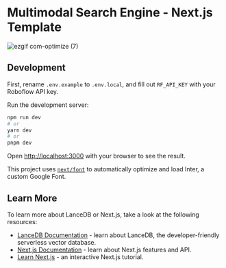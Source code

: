 # Multimodal Search Engine -  Next.js Template

![ezgif com-optimize (7)](https://github.com/lancedb/vectordb-recipes/assets/15766192/9805fec8-da72-44c0-be12-ddbe1c2d6afc)

## Development

First, rename `.env.example` to `.env.local`, and fill out `RF_API_KEY` with your Roboflow API key.

Run the development server:

```bash
npm run dev
# or
yarn dev
# or
pnpm dev
```

Open [http://localhost:3000](http://localhost:3000) with your browser to see the result.

This project uses [`next/font`](https://nextjs.org/docs/basic-features/font-optimization) to automatically optimize and load Inter, a custom Google Font.

## Learn More

To learn more about LanceDB or Next.js, take a look at the following resources:

- [LanceDB Documentation](https://lancedb.github.io/lancedb/) - learn about LanceDB, the developer-friendly serverless vector database.
- [Next.js Documentation](https://nextjs.org/docs) - learn about Next.js features and API.
- [Learn Next.js](https://nextjs.org/learn) - an interactive Next.js tutorial.

